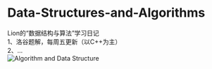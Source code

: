 # Data-Structures-and-Algorithms
Lion的“数据结构与算法”学习日记  
1、洛谷题解，每周五更新（以C++为主）  
2、...  
![Algorithm and Data Structure](https://user-images.githubusercontent.com/85434659/204070816-13572334-bac7-4c04-9b30-8fe88131b574.jpg)
